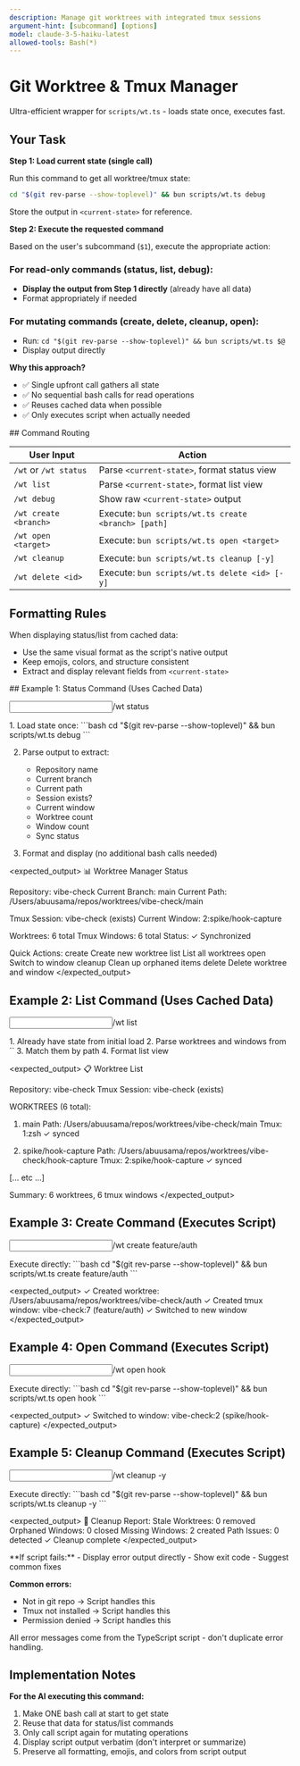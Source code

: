 ```yaml
---
description: Manage git worktrees with integrated tmux sessions
argument-hint: [subcommand] [options]
model: claude-3-5-haiku-latest
allowed-tools: Bash(*)
---
```


# Git Worktree & Tmux Manager

Ultra-efficient wrapper for `scripts/wt.ts` - loads state once, executes fast.

## Your Task

**Step 1: Load current state (single call)**

Run this command to get all worktree/tmux state:
```bash
cd "$(git rev-parse --show-toplevel)" && bun scripts/wt.ts debug
```

Store the output in `<current-state>` for reference.

**Step 2: Execute the requested command**

Based on the user's subcommand (`$1`), execute the appropriate action:

### For read-only commands (status, list, debug):
- **Display the output from Step 1 directly** (already have all data)
- Format appropriately if needed

### For mutating commands (create, delete, cleanup, open):
- Run: `cd "$(git rev-parse --show-toplevel)" && bun scripts/wt.ts $@`
- Display output directly

**Why this approach?**
- ✅ Single upfront call gathers all state
- ✅ No sequential bash calls for read operations
- ✅ Reuses cached data when possible
- ✅ Only executes script when actually needed

<execution-rules>
## Command Routing

| User Input | Action |
|------------|--------|
| `/wt` or `/wt status` | Parse `<current-state>`, format status view |
| `/wt list` | Parse `<current-state>`, format list view |
| `/wt debug` | Show raw `<current-state>` output |
| `/wt create <branch>` | Execute: `bun scripts/wt.ts create <branch> [path]` |
| `/wt open <target>` | Execute: `bun scripts/wt.ts open <target>` |
| `/wt cleanup` | Execute: `bun scripts/wt.ts cleanup [-y]` |
| `/wt delete <id>` | Execute: `bun scripts/wt.ts delete <id> [-y]` |

## Formatting Rules

When displaying status/list from cached data:
- Use the same visual format as the script's native output
- Keep emojis, colors, and structure consistent
- Extract and display relevant fields from `<current-state>`
</execution-rules>

<examples>
## Example 1: Status Command (Uses Cached Data)

<input>/wt status</input>

<process>
1. Load state once:
   ```bash
   cd "$(git rev-parse --show-toplevel)" && bun scripts/wt.ts debug
   ```

2. Parse output to extract:
   - Repository name
   - Current branch
   - Current path
   - Session exists?
   - Current window
   - Worktree count
   - Window count
   - Sync status

3. Format and display (no additional bash calls needed)
</process>

<expected_output>
📊 Worktree Manager Status

Repository: vibe-check
Current Branch: main
Current Path: /Users/abuusama/repos/worktrees/vibe-check/main

Tmux Session: vibe-check (exists)
Current Window: 2:spike/hook-capture

Worktrees: 6 total
Tmux Windows: 6 total
Status: ✓ Synchronized

Quick Actions:
  create <branch>     Create new worktree
  list                List all worktrees
  open <target>       Switch to window
  cleanup             Clean up orphaned items
  delete <id>         Delete worktree and window
</expected_output>
</example>

## Example 2: List Command (Uses Cached Data)

<input>/wt list</input>

<process>
1. Already have state from initial load
2. Parse worktrees and windows from `<current-state>`
3. Match them by path
4. Format list view
</process>

<expected_output>
📋 Worktree List

Repository: vibe-check
Tmux Session: vibe-check (exists)

WORKTREES (6 total):

1. main
   Path: /Users/abuusama/repos/worktrees/vibe-check/main
   Tmux: 1:zsh ✓ synced

2. spike/hook-capture
   Path: /Users/abuusama/repos/worktrees/vibe-check/hook-capture
   Tmux: 2:spike/hook-capture ✓ synced

[... etc ...]

Summary: 6 worktrees, 6 tmux windows
</expected_output>
</example>

## Example 3: Create Command (Executes Script)

<input>/wt create feature/auth</input>

<process>
Execute directly:
```bash
cd "$(git rev-parse --show-toplevel)" && bun scripts/wt.ts create feature/auth
```
</process>

<expected_output>
✓ Created worktree: /Users/abuusama/repos/worktrees/vibe-check/auth
✓ Created tmux window: vibe-check:7 (feature/auth)
✓ Switched to new window
</expected_output>
</example>

## Example 4: Open Command (Executes Script)

<input>/wt open hook</input>

<process>
Execute directly:
```bash
cd "$(git rev-parse --show-toplevel)" && bun scripts/wt.ts open hook
```
</process>

<expected_output>
✓ Switched to window: vibe-check:2 (spike/hook-capture)
</expected_output>
</example>

## Example 5: Cleanup Command (Executes Script)

<input>/wt cleanup -y</input>

<process>
Execute directly:
```bash
cd "$(git rev-parse --show-toplevel)" && bun scripts/wt.ts cleanup -y
```
</process>

<expected_output>
🧹 Cleanup Report:
Stale Worktrees: 0 removed
Orphaned Windows: 0 closed
Missing Windows: 2 created
Path Issues: 0 detected
✓ Cleanup complete
</expected_output>
</example>
</examples>

<error-handling>
**If script fails:**
- Display error output directly
- Show exit code
- Suggest common fixes

**Common errors:**
- Not in git repo → Script handles this
- Tmux not installed → Script handles this
- Permission denied → Script handles this

All error messages come from the TypeScript script - don't duplicate error handling.
</error-handling>

## Implementation Notes

**For the AI executing this command:**
1. Make ONE bash call at start to get state
2. Reuse that data for status/list commands
3. Only call script again for mutating operations
4. Display script output verbatim (don't interpret or summarize)
5. Preserve all formatting, emojis, and colors from script output

